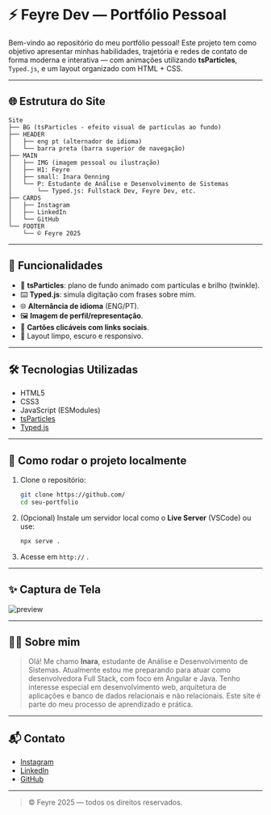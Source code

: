 # ⚡ Feyre Dev — Portfólio Pessoal

Bem-vindo ao repositório do meu portfólio pessoal! Este projeto tem como objetivo apresentar minhas habilidades, trajetória e redes de contato de forma moderna e interativa — com animações utilizando **tsParticles**, `Typed.js`, e um layout organizado com HTML + CSS.

---

## 🌐 Estrutura do Site

```plaintext
Site
├── BG (tsParticles - efeito visual de partículas ao fundo)
├── HEADER
│   ├── eng pt (alternador de idioma)
│   └── barra preta (barra superior de navegação)
├── MAIN
│   ├── IMG (imagem pessoal ou ilustração)
│   ├── H1: Feyre
│   ├── small: Inara Oenning
│   └── P: Estudante de Análise e Desenvolvimento de Sistemas
│       └── Typed.js: Fullstack Dev, Feyre Dev, etc.
├── CARDS
│   ├── Instagram
│   ├── LinkedIn
│   └── GitHub
└── FOOTER
    └── © Feyre 2025
```

---

## 🚀 Funcionalidades

- 🎇 **tsParticles**: plano de fundo animado com partículas e brilho (twinkle).
- ⌨️ **Typed.js**: simula digitação com frases sobre mim.
- 🌐 **Alternância de idioma** (ENG/PT).
- 🖼️ **Imagem de perfil/representação**.
- 🔗 **Cartões clicáveis com links sociais**.
- 🎨 Layout limpo, escuro e responsivo.

---

## 🛠️ Tecnologias Utilizadas

- HTML5
- CSS3
- JavaScript (ESModules)
- [tsParticles](https://particles.js.org/)
- [Typed.js](https://github.com/mattboldt/typed.js)

---

## 📂 Como rodar o projeto localmente

1. Clone o repositório:
   ```bash
   git clone https://github.com/
   cd seu-portfolio
   ```

2. (Opcional) Instale um servidor local como o **Live Server** (VSCode) ou use:
   ```bash
   npx serve .
   ```

3. Acesse em `http://` .

---

## ✨ Captura de Tela

![preview](./preview.png)

---

## 👩‍💻 Sobre mim

> Olá! Me chamo **Inara**, estudante de Análise e Desenvolvimento de Sistemas. Atualmente estou me preparando para atuar como desenvolvedora Full Stack, com foco em Angular e Java. Tenho interesse especial em desenvolvimento web, arquitetura de aplicações e banco de dados relacionais e não relacionais. Este site é parte do meu processo de aprendizado e prática.

---

## 📬 Contato

- [Instagram](https://instagram.com/feyre_dev)
- [LinkedIn](https://linkedin.com/in/https://www.linkedin.com/in/inara-oenning-a93832319/)
- [GitHub](https://github.com/Feyre-head)

---

> &copy; Feyre 2025 — todos os direitos reservados.
